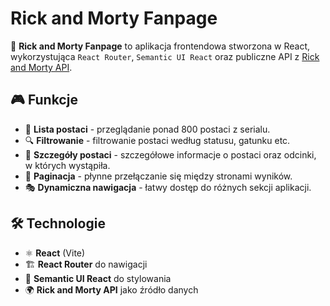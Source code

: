 # Rick and Morty Fanpage

🚀 **Rick and Morty Fanpage** to aplikacja frontendowa stworzona w React, wykorzystująca `React Router`, `Semantic UI React` oraz publiczne API z [Rick and Morty API](https://rickandmortyapi.com/).

## 🎮 Funkcje
- 📜 **Lista postaci** - przeglądanie ponad 800 postaci z serialu.
- 🔍 **Filtrowanie** - filtrowanie postaci według statusu, gatunku etc.
- 📖 **Szczegóły postaci** - szczegółowe informacje o postaci oraz odcinki, w których wystąpiła.
- 🔄 **Paginacja** - płynne przełączanie się między stronami wyników.
- 🎭 **Dynamiczna nawigacja** - łatwy dostęp do różnych sekcji aplikacji.

## 🛠️ Technologie
- ⚛️ **React** (Vite)
- 🏗️ **React Router** do nawigacji
- 🎨 **Semantic UI React** do stylowania
- 🌍 **Rick and Morty API** jako źródło danych
